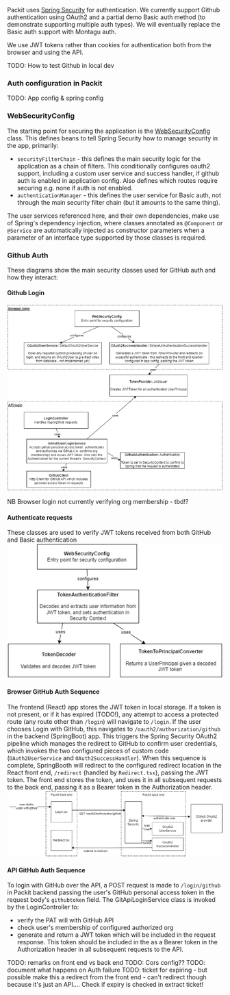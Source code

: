 
Packit uses [Spring Security](https://spring.io/projects/spring-security) for authentication. We currently support Github authentication using
OAuth2 and a partial demo Basic auth method (to demonstrate supporting multiple auth types). We
will eventually replace the Basic auth support with Montagu auth. 

We use JWT tokens rather than cookies for authentication both from the browser and using the API. 

TODO: How to test Github in local dev


### Auth configuration in Packit
TODO: App config & spring config

### WebSecurityConfig

The starting point for securing the application is the 
[WebSecurityConfig](https://github.com/mrc-ide/packit/blob/main/api/app/src/main/kotlin/packit/security/WebSecurityConfig.kt)
class. This defines beans to tell Spring Security how to manage security in the app, primarily:
- `securityFilterChain` - this defines the main security logic for the application as a chain of filters. This 
conditionally configures oauth2 support, including a custom user service and success handler, if github auth is enabled
in application config. Also defines which routes require securing e.g. none if auth is not enabled.
- `authenticationManager` - this defines the user service for Basic auth, not through the main security 
filter chain (but it amounts to the same thing).

The user services referenced here, and their own dependencies, make use of Spring's dependency injection, where
classes annotated as `@Component` or `@Service` are automatically injected as constructor parameters when a parameter
of an interface type supported by those classes is required.

### Github Auth

These diagrams show the main security classes used for GitHub auth and how they interact:

#### Github Login
![image](Packit%20Github%20login.drawio.png)


NB Browser login not currently verifying org membership - tbd!?

#### Authenticate requests 

These classes are used to verify JWT tokens received from both GitHub and Basic authentication
![image](Packit%20JWT%20authenticate.drawio.png)

#### Browser GitHub Auth Sequence
 
The frontend (React) app stores the JWT token in local storage. If a token is not present, or if it has expired (TODO!),
any attempt to access a protected route (any route other than `/login`) will navigate to `/login`. If the user chooses
Login with GitHub, this navigates to `/oauth2/authorization/github` in the backend (SpringBoot) app. This triggers
the Spring Security OAuth2 pipeline which manages the redirect to GitHub to confirm user credentials, which invokes
the two configured pieces of custom code (`OAuth2UserService` and `OAuth2SuccessHandler`). When this sequence is complete,
SpringBooth will redirect to the configured redirect location in the React front end, `/redirect` (handled by
`Redirect.tsx`), passing the JWT token. The front end stores the token, and uses it in all subsequent requests to the 
back end, passing it as a Bearer token in the Authorization header. 
![image](Packit%20browser%20login.drawio.png)


#### API GitHub Auth Sequence

To login with GitHub over the API, a POST request is made to `/login/github` in Packit backend passing the user's GitHub
personal access token in the request body's `githubtoken` field. 
The GitApiLoginService class is invoked by the LoginController to:
- verify the PAT will with GitHub API
- check user's membership of configured authorized org
- generate and return a JWT token which will be included in the request response. This token should be included in the 
as a Bearer token in the Authorization header in all subsequent requests to the API. 

TODO: remarks on front end vs back end
TODO: Cors config??
TODO: document what happens on Auth failure
TODO: ticket for expiring - but possible make this a redirect from the front end - can't redirect though because it's
just an API.... Check if expiry is checked in extract ticket!



